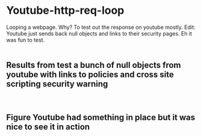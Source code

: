 # Youtube-http-req-loop
Looping a webpage. Why? To test out the response on youtube mostly. Edit: Youtube just sends back null objects and links to their security pages. Eh it was fun to test.
<br><br>
<h2> Results from test a bunch of null objects from youtube with links to policies and cross site scripting security warning</h2>
<br>
<h2>Figure Youtube had something in place but it was nice to see it in action</h2>
